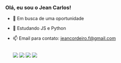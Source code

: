 ### Olá, eu sou o Jean Carlos!

- 🔭 Em busca de uma oportunidade
- 🌱 Estudando JS e Python
- 📫 Email para contato: jeancordeiro.f@gmail.com

  
  <br>
  
  <div> 
  <a href="https://www.youtube.com/channel/UC1kJ2SOQdPEm7WVde9b4_Aw" target="_blank"><img src="https://img.shields.io/badge/YouTube-FF0000?style=for-the-badge&logo=youtube&logoColor=white" target="_blank"></a>
  <a href="https://instagram.com/eujeancordeiro_" target="_blank"><img src="https://img.shields.io/badge/-Instagram-%23E4405F?style=for-the-badge&logo=instagram&logoColor=white" target="_blank"></a>
  <a href = "mailto:jeancordeiro.f@gmail.com"><img src="https://img.shields.io/badge/-Gmail-%23333?style=for-the-badge&logo=gmail&logoColor=white" target="_blank"></a>
  <a href="https://www.linkedin.com/in/jean-carlos-cordeiro-fiorentin-201657220/" target="_blank"><img src="https://img.shields.io/badge/-LinkedIn-%230077B5?style=for-the-badge&logo=linkedin&logoColor=white" target="_blank"></a> 
 
 
</div>
